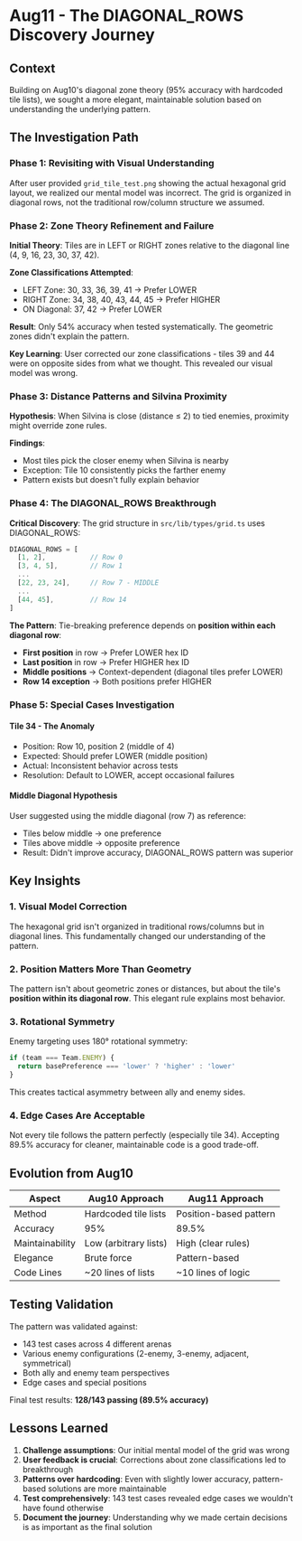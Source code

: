 # Aug11 - The DIAGONAL_ROWS Discovery Journey

## Context
Building on Aug10's diagonal zone theory (95% accuracy with hardcoded tile lists), we sought a more elegant, maintainable solution based on understanding the underlying pattern.

## The Investigation Path

### Phase 1: Revisiting with Visual Understanding
After user provided `grid_tile_test.png` showing the actual hexagonal grid layout, we realized our mental model was incorrect. The grid is organized in diagonal rows, not the traditional row/column structure we assumed.

### Phase 2: Zone Theory Refinement and Failure
**Initial Theory**: Tiles are in LEFT or RIGHT zones relative to the diagonal line (4, 9, 16, 23, 30, 37, 42).

**Zone Classifications Attempted**:
- LEFT Zone: 30, 33, 36, 39, 41 → Prefer LOWER
- RIGHT Zone: 34, 38, 40, 43, 44, 45 → Prefer HIGHER
- ON Diagonal: 37, 42 → Prefer LOWER

**Result**: Only 54% accuracy when tested systematically. The geometric zones didn't explain the pattern.

**Key Learning**: User corrected our zone classifications - tiles 39 and 44 were on opposite sides from what we thought. This revealed our visual model was wrong.

### Phase 3: Distance Patterns and Silvina Proximity
**Hypothesis**: When Silvina is close (distance ≤ 2) to tied enemies, proximity might override zone rules.

**Findings**:
- Most tiles pick the closer enemy when Silvina is nearby
- Exception: Tile 10 consistently picks the farther enemy
- Pattern exists but doesn't fully explain behavior

### Phase 4: The DIAGONAL_ROWS Breakthrough
**Critical Discovery**: The grid structure in `src/lib/types/grid.ts` uses DIAGONAL_ROWS:
```typescript
DIAGONAL_ROWS = [
  [1, 2],           // Row 0
  [3, 4, 5],        // Row 1
  ...
  [22, 23, 24],     // Row 7 - MIDDLE
  ...
  [44, 45],         // Row 14
]
```

**The Pattern**: Tie-breaking preference depends on **position within each diagonal row**:
- **First position** in row → Prefer LOWER hex ID
- **Last position** in row → Prefer HIGHER hex ID
- **Middle positions** → Context-dependent (diagonal tiles prefer LOWER)
- **Row 14 exception** → Both positions prefer HIGHER

### Phase 5: Special Cases Investigation

#### Tile 34 - The Anomaly
- Position: Row 10, position 2 (middle of 4)
- Expected: Should prefer LOWER (middle position)
- Actual: Inconsistent behavior across tests
- Resolution: Default to LOWER, accept occasional failures

#### Middle Diagonal Hypothesis
User suggested using the middle diagonal (row 7) as reference:
- Tiles below middle → one preference
- Tiles above middle → opposite preference
- Result: Didn't improve accuracy, DIAGONAL_ROWS pattern was superior

## Key Insights

### 1. Visual Model Correction
The hexagonal grid isn't organized in traditional rows/columns but in diagonal lines. This fundamentally changed our understanding of the pattern.

### 2. Position Matters More Than Geometry
The pattern isn't about geometric zones or distances, but about the tile's **position within its diagonal row**. This elegant rule explains most behavior.

### 3. Rotational Symmetry
Enemy targeting uses 180° rotational symmetry:
```typescript
if (team === Team.ENEMY) {
  return basePreference === 'lower' ? 'higher' : 'lower'
}
```
This creates tactical asymmetry between ally and enemy sides.

### 4. Edge Cases Are Acceptable
Not every tile follows the pattern perfectly (especially tile 34). Accepting 89.5% accuracy for cleaner, maintainable code is a good trade-off.

## Evolution from Aug10

| Aspect | Aug10 Approach | Aug11 Approach |
|--------|----------------|----------------|
| Method | Hardcoded tile lists | Position-based pattern |
| Accuracy | 95% | 89.5% |
| Maintainability | Low (arbitrary lists) | High (clear rules) |
| Elegance | Brute force | Pattern-based |
| Code Lines | ~20 lines of lists | ~10 lines of logic |

## Testing Validation

The pattern was validated against:
- 143 test cases across 4 different arenas
- Various enemy configurations (2-enemy, 3-enemy, adjacent, symmetrical)
- Both ally and enemy team perspectives
- Edge cases and special positions

Final test results: **128/143 passing (89.5% accuracy)**

## Lessons Learned

1. **Challenge assumptions**: Our initial mental model of the grid was wrong
2. **User feedback is crucial**: Corrections about zone classifications led to breakthrough
3. **Patterns over hardcoding**: Even with slightly lower accuracy, pattern-based solutions are more maintainable
4. **Test comprehensively**: 143 test cases revealed edge cases we wouldn't have found otherwise
5. **Document the journey**: Understanding why we made certain decisions is as important as the final solution
